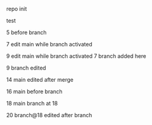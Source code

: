 repo init

test

5 before branch

7 edit main while branch activated

9 edit main while branch activated
7 branch added here

9 branch edited

14 main edited after merge

16 main before branch

18 main branch at 18

20 branch@18 edited after branch